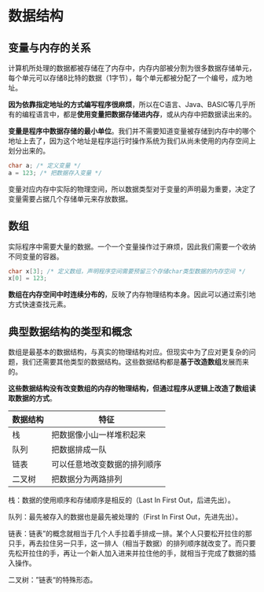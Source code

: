 # 数据结构

## 变量与内存的关系

计算机所处理的数据都被存储在了内存中，内存内部被分割为很多数据存储单元，每个单元可以存储8比特的数据（1字节），每个单元都被分配了一个编号，成为地址。

**因为依靠指定地址的方式编写程序很麻烦**，所以在C语言、Java、BASIC等几乎所有的编程语言中，都是**使用变量把数据存储进内存**，或从内存中把数据读出来的。

**变量是程序中数据存储的最小单位**。我们并不需要知道变量被存储到内存中的哪个地址上去了，因为这个地址是程序运行时操作系统为我们从尚未使用的内存空间上划分出来的。

```csharp
char a; /* 定义变量 */
a = 123; /* 把数据存入变量 */
```

变量对应内存中实际的物理空间，所以数据类型对于变量的声明最为重要，决定了变量需要占据几个存储单元来存放数据。



## 数组

实际程序中需要大量的数据。一个一个变量操作过于麻烦，因此我们需要一个收纳不同变量的容器。

```csharp
char x[3]; /* 定义数组，声明程序空间需要预留三个存储char类型数据的内存空间 */
x[0] = 123;
```

**数组在内存空间中时连续分布的**，反映了内存物理结构本身。因此可以通过索引地方式快速查找元素。



## 典型数据结构的类型和概念

数组是最基本的数据结构，与真实的物理结构对应。但现实中为了应对更复杂的问题，我们还需要其他类型的数据结构。这些数据结构都是**基于改造数组**发展而来的。

**这些数据结构没有改变数组的内存的物理结构，但通过程序从逻辑上改造了数组读取数据的方式**。

| 数据结构 | 特征             |
| ---- | -------------- |
| 栈    | 把数据像小山一样堆积起来   |
| 队列   | 把数据排成一队        |
| 链表   | 可以任意地改变数据的排列顺序 |
| 二叉树  | 把数据分为两路排列      |



栈：数据的使用顺序和存储顺序是相反的（Last In First Out，后进先出）。

队列：最先被存入的数据也是最先被处理的（First In First Out，先进先出）。

链表：链表”的概念就相当于几个人手拉着手排成一排​。某个人只要松开拉住的那只手，再去拉住另一只手，这一排人（相当于数据）的排列顺序就改变了。而只要先松开拉住的手，再让一个新人加入进来并拉住他的手，就相当于完成了数据的插入操作。

二叉树：”链表“的特殊形态。



